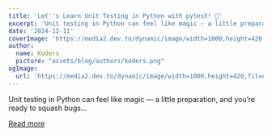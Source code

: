 ```yaml
---
title: 'Let''s Learn Unit Testing in Python with pytest! 🚀'
excerpt: 'Unit testing in Python can feel like magic — a little preparation, and you’re ready to squash bugs...'
date: '2024-12-11'
coverImage: 'https://media2.dev.to/dynamic/image/width=1000,height=420,fit=cover,gravity=auto,format=auto/https%3A%2F%2Fdev-to-uploads.s3.amazonaws.com%2Fuploads%2Farticles%2Fthkzwa48wemiccn8iux2.jpg'
author:
  name: Koders
  picture: "assets/blog/authors/koders.png"
ogImage:
  url: 'https://media2.dev.to/dynamic/image/width=1000,height=420,fit=cover,gravity=auto,format=auto/https%3A%2F%2Fdev-to-uploads.s3.amazonaws.com%2Fuploads%2Farticles%2Fthkzwa48wemiccn8iux2.jpg'
---
```


Unit testing in Python can feel like magic — a little preparation, and you’re ready to squash bugs...

[Read more](https://dev.to/jagroop2001/lets-learn-unit-testing-in-python-with-pytest-2ba8)
